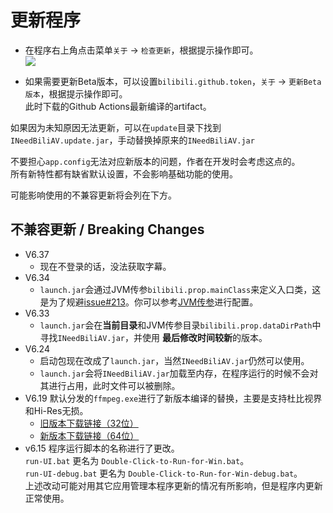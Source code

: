 # 更新程序

+ 在程序右上角点击菜单`关于` -> `检查更新`，根据提示操作即可。  
![](/img/update.png)  

+ 如果需要更新Beta版本，可以设置`bilibili.github.token`，`关于` -> `更新Beta版本`，根据提示操作即可。  
此时下载的Github Actions最新编译的artifact。  

如果因为未知原因无法更新，可以在`update`目录下找到`INeedBiliAV.update.jar`，手动替换掉原来的`INeedBiliAV.jar`  



不要担心`app.config`无法对应新版本的问题，作者在开发时会考虑这点的。    
所有新特性都有缺省默认设置，不会影响基础功能的使用。  

可能影响使用的不兼容更新将会列在下方。  

## 不兼容更新 / Breaking Changes
+ V6.37
    + 现在不登录的话，没法获取字幕。
+ V6.34
    + `launch.jar`会通过JVM传参`bilibili.prop.mainClass`来定义入口类，这是为了规避[issue#213](https://github.com/nICEnnnnnnnLee/BilibiliDown/issues/213)。你可以参考[JVM传参](/config/jvm_args#bilibili-prop-mainclass)进行配置。    
+ V6.33
    + `launch.jar`会在**当前目录**和JVM传参目录`bilibili.prop.dataDirPath`中寻找`INeedBiliAV.jar`，并使用
    **最后修改时间较新**的版本。  
+ V6.24
    + 启动包现在改成了`launch.jar`，当然`INeedBiliAV.jar`仍然可以使用。  
    + `launch.jar`会将`INeedBiliAV.jar`加载至内存，在程序运行的时候不会对其进行占用，此时文件可以被删除。
+ V6.19
    默认分发的`ffmpeg.exe`进行了新版本编译的替换，主要是支持杜比视界和Hi-Res无损。  
    + [旧版本下载链接（32位）](https://github.com/nICEnnnnnnnLee/BilibiliDown/releases/download/V4.5/ffmpeg.exe)
    + [新版本下载链接（64位）](https://github.com/nICEnnnnnnnLee/BilibiliDown/releases/download/V4.5/ffmpeg_N-108857-g00b03331a0-20221027.exe)
+ v6.15
    程序运行脚本的名称进行了更改。  
    `run-UI.bat` 更名为 `Double-Click-to-Run-for-Win.bat`。  
    `run-UI-debug.bat` 更名为 `Double-Click-to-Run-for-Win-debug.bat`。  
    上述改动可能对用其它应用管理本程序更新的情况有所影响，但是程序内更新正常使用。  